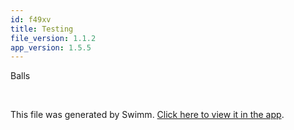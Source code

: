 ```yaml
---
id: f49xv
title: Testing
file_version: 1.1.2
app_version: 1.5.5
---
```


Balls

<br/>

This file was generated by Swimm. [Click here to view it in the app](/repos/Z2l0aHViJTNBJTNBQy1EYXRhLVN0cnVjdHVyZXMlM0ElM0FLeWxlRkM=/docs/f49xv).
